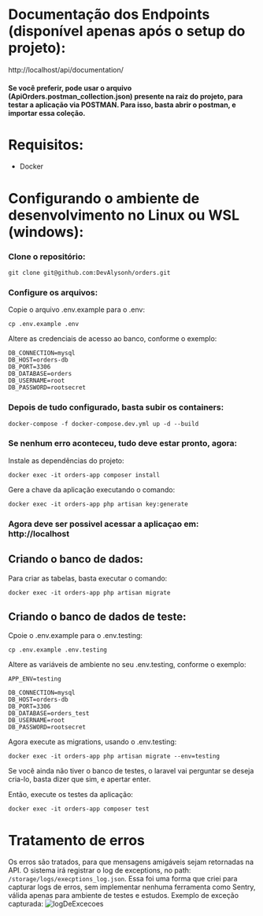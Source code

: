 # Documentação dos Endpoints (disponível apenas após o setup do projeto):
http://localhost/api/documentation/

#### Se você preferir, pode usar o arquivo (ApiOrders.postman_collection.json) presente na raiz do projeto, para testar a aplicação via POSTMAN. Para isso, basta abrir o postman, e importar essa coleção.

# Requisitos:
* Docker

# Configurando o ambiente de desenvolvimento no Linux ou WSL (windows):
### Clone o repositório:
```
git clone git@github.com:DevAlysonh/orders.git
```

### Configure os arquivos:
Copie o arquivo .env.example para o .env:
```
cp .env.example .env
```
Altere as credenciais de acesso ao banco, conforme o exemplo:
```
DB_CONNECTION=mysql
DB_HOST=orders-db
DB_PORT=3306
DB_DATABASE=orders
DB_USERNAME=root
DB_PASSWORD=rootsecret
```

### Depois de tudo configurado, basta subir os containers:
```
docker-compose -f docker-compose.dev.yml up -d --build
```

### Se nenhum erro aconteceu, tudo deve estar pronto, agora:
Instale as dependências do projeto:
```
docker exec -it orders-app composer install
```
Gere a chave da aplicação executando o comando:
```
docker exec -it orders-app php artisan key:generate
```

### Agora deve ser possivel acessar a aplicaçao em: http://localhost

## Criando o banco de dados:

Para criar as tabelas, basta executar o comando:
```
docker exec -it orders-app php artisan migrate
```

## Criando o banco de dados de teste:

Cpoie o .env.example para o .env.testing:
```
cp .env.example .env.testing
```

Altere as variáveis de ambiente no seu .env.testing, conforme o exemplo:
```
APP_ENV=testing

DB_CONNECTION=mysql
DB_HOST=orders-db
DB_PORT=3306
DB_DATABASE=orders_test
DB_USERNAME=root
DB_PASSWORD=rootsecret
```

Agora execute as migrations, usando o .env.testing:
```
docker exec -it orders-app php artisan migrate --env=testing
```
Se você ainda não tiver o banco de testes, o laravel vai perguntar se deseja cria-lo, basta dizer que sim, e apertar enter.

Então, execute os testes da aplicação:
```
docker exec -it orders-app composer test
```
# Tratamento de erros

Os erros são tratados, para que mensagens amigáveis sejam retornadas na API.
O sistema irá registrar o log de exceptions, no path: `/storage/logs/execptions_log.json`.
Essa foi uma forma que criei para capturar logs de erros, sem implementar nenhuma ferramenta como Sentry, válida apenas para ambiente de testes e estudos.
Exemplo de exceção capturada:
![logDeExcecoes](https://github.com/user-attachments/assets/d7c15623-4aaa-4979-a789-3b56043391ba)
